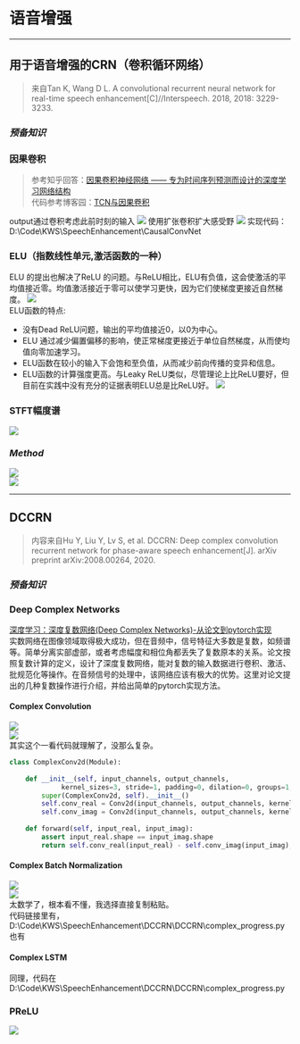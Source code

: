 # 语音增强
***
## 用于语音增强的CRN（卷积循环网络）
>来自Tan K, Wang D L. A convolutional recurrent neural network for real-time speech enhancement[C]//Interspeech. 2018, 2018: 3229-3233.  

### *预备知识*
### 因果卷积
>参考知乎回答：[因果卷积神经网络 —— 专为时间序列预测而设计的深度学习网络结构](https://zhuanlan.zhihu.com/p/422177151)  
>代码参考博客园：[TCN与因果卷积](https://www.cnblogs.com/PythonLearner/p/12925732.html)

output通过卷积考虑此前时刻的输入
![](img/mk-2023-09-09-11-00-06.png)
使用扩张卷积扩大感受野
![](img/mk-2023-09-09-11-01-00.png)
实现代码：D:\Code\KWS\SpeechEnhancement\CausalConvNet

### ELU（指数线性单元,激活函数的一种）
ELU 的提出也解决了ReLU 的问题。与ReLU相比，ELU有负值，这会使激活的平均值接近零。均值激活接近于零可以使学习更快，因为它们使梯度更接近自然梯度。
![](img/mk-2023-09-10-11-37-03.png)  
ELU函数的特点:  
- 没有Dead ReLU问题，输出的平均值接近0，以0为中心。
- ELU 通过减少偏置偏移的影响，使正常梯度更接近于单位自然梯度，从而使均值向零加速学习。
- ELU函数在较小的输入下会饱和至负值，从而减少前向传播的变异和信息。
- ELU函数的计算强度更高。与Leaky ReLU类似，尽管理论上比ReLU要好，但目前在实践中没有充分的证据表明ELU总是比ReLU好。
![](img/mk-2023-09-10-11-38-55.png)
### STFT幅度谱
![](img/mk-2023-09-10-15-14-53.png)

### *Method*
![](img/mk-2023-10-05-19-30-08.png)  
![](img/mk-2023-10-05-19-30-22.png)  

***
## DCCRN
>内容来自Hu Y, Liu Y, Lv S, et al. DCCRN: Deep complex convolution recurrent network for phase-aware speech enhancement[J]. arXiv preprint arXiv:2008.00264, 2020.

### *预备知识*
### Deep Complex Networks
[深度学习：深度复数网络(Deep Complex Networks)-从论文到pytorch实现](http://t.csdnimg.cn/Nxptq)  
实数网络在图像领域取得极大成功，但在音频中，信号特征大多数是复数，如频谱等。简单分离实部虚部，或者考虑幅度和相位角都丢失了复数原本的关系。论文按照复数计算的定义，设计了深度复数网络，能对复数的输入数据进行卷积、激活、批规范化等操作。在音频信号的处理中，该网络应该有极大的优势。这里对论文提出的几种复数操作进行介绍，并给出简单的pytorch实现方法。  
#### Complex Convolution  
![](img/mk-2023-10-05-19-54-37.png)  
![](img/mk-2023-10-05-19-54-53.png)  
其实这个一看代码就理解了，没那么复杂。  
~~~python  
class ComplexConv2d(Module):
    
    def __init__(self, input_channels, output_channels,
             kernel_sizes=3, stride=1, padding=0, dilation=0, groups=1, bias=True):
        super(ComplexConv2d, self).__init__()
        self.conv_real = Conv2d(input_channels, output_channels, kernel_size, stride, padding, dilation, groups, bias)
        self.conv_imag = Conv2d(input_channels, output_channels, kernel_size, stride, padding, dilation, groups, bias)
    
    def forward(self, input_real, input_imag):
        assert input_real.shape == input_imag.shape
        return self.conv_real(input_real) - self.conv_imag(input_imag), self.conv_imag(input_real) + self.conv_real(input_imag)

~~~

#### Complex Batch Normalization  
![](img/mk-2023-10-05-20-07-03.png)  
![](img/mk-2023-10-05-20-07-15.png)   
太数学了，根本看不懂，我选择直接复制粘贴。  
代码链接里有，D:\Code\KWS\SpeechEnhancement\DCCRN\DCCRN\complex_progress.py也有
#### Complex LSTM
同理，代码在D:\Code\KWS\SpeechEnhancement\DCCRN\DCCRN\complex_progress.py

### PReLU  
![](img/mk-2023-10-05-20-22-43.png)










